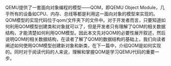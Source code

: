 

QEMU提供了一套面向对象编程的模型——QOM，即QEMU Object Module，几乎所有的设备如CPU、内存、总线等都是利用这一面向对象的模型来实现的。QOM模型的实现代码位于qom/文件夹下的文件中。对于开发者而言，只要知道如何利用QOM模型创建类和对象就可以了，但是开发者只有理解了QOM的相关数据结构，才能清楚如何利用QOM模型。因此本文先对QOM的必要性展开叙述，然后说明QOM的相关数据结构，在读者了解了QOM的数据结构的基础上，我们向读者阐述如何使用QOM模型创建新对象和新类，在下一篇中，介绍QOM是如何实现的。同时对于阅读代码的人来说，理解和掌握QOM是学习QEMU代码的重要一步。

